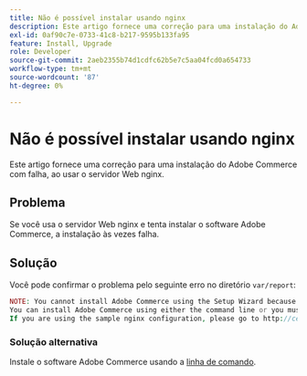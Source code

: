 ```yaml
---
title: Não é possível instalar usando nginx
description: Este artigo fornece uma correção para uma instalação do Adobe Commerce com falha, ao usar o servidor Web nginx.
exl-id: 0af90c7e-0733-41c8-b217-9595b133fa95
feature: Install, Upgrade
role: Developer
source-git-commit: 2aeb2355b74d1cdfc62b5e7c5aa04fcd0a654733
workflow-type: tm+mt
source-wordcount: '87'
ht-degree: 0%

---
```


# Não é possível instalar usando nginx

Este artigo fornece uma correção para uma instalação do Adobe Commerce com falha, ao usar o servidor Web nginx.

## Problema

Se você usa o servidor Web nginx e tenta instalar o software Adobe Commerce, a instalação às vezes falha.

## Solução

Você pode confirmar o problema pelo seguinte erro no diretório `var/report`:

```php
NOTE: You cannot install Adobe Commerce using the Setup Wizard because the Adobe Commerce setup directory cannot be accessed.
You can install Adobe Commerce using either the command line or you must restore access to the following directory: /var/www/html/setup
If you are using the sample nginx configuration, please go to http://ce.mtf03.bcn.magento.com/setup/";i:1;s:641:"#0 /var/www/html/lib/internal/Magento/Framework/App/Http.php(213): Magento\Framework\App\Http->redirectToSetup(Object(Magento\Framework\App\Bootstrap), Object(Exception))
```

### Solução alternativa

Instale o software Adobe Commerce usando a [linha de comando](https://experienceleague.adobe.com/en/docs/commerce-operations/installation-guide/advanced).
